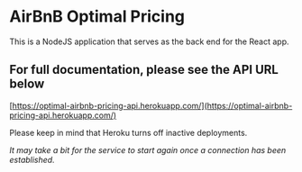 # AirBnB Optimal Pricing

This is a NodeJS application that serves as the back end for the React app.

## For full documentation, please see the API URL below

[https://optimal-airbnb-pricing-api.herokuapp.com/](https://optimal-airbnb-pricing-api.herokuapp.com/)

Please keep in mind that Heroku turns off inactive deployments.

_It may take a bit for the service to start again once a connection has been established._
